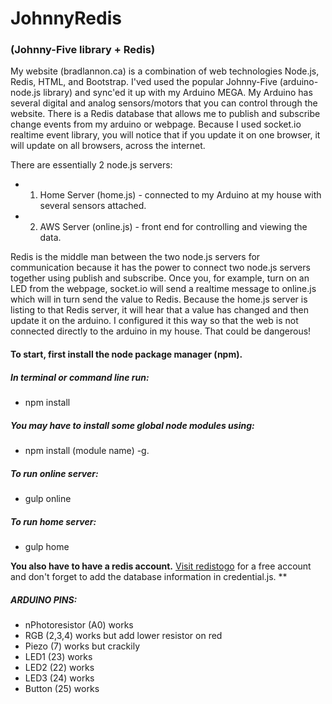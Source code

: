 # JohnnyRedis
### (Johnny-Five library + Redis)

My website (bradlannon.ca) is a combination of web technologies Node.js, Redis, HTML, and Bootstrap.  I'ved used the popular Johnny-Five (arduino-node.js library) and sync'ed it up with my Arduino MEGA. My Arduino has several digital and analog sensors/motors that you can control through the website.  There is a Redis database that allows me to publish and subscribe change events from my arduino or webpage.   Because I used socket.io realtime event library, you will notice that if you update it on one browser, it will update on all browsers, across the internet.

There are essentially 2 node.js servers:
* 1)  Home Server (home.js) - connected to my Arduino at my house with several sensors attached.
* 2)  AWS Server (online.js) - front end for controlling and viewing the data.


Redis is the middle man between the two node.js servers for communication because it has the power to connect two node.js servers together using publish and subscribe.  Once you, for example, turn on an LED from the webpage, socket.io will send a realtime message to online.js which will in turn send the value to Redis.  Because the home.js server is listing to that Redis server, it will hear that a value has changed and then update it on the arduino.  I configured it this way so that the web is not connected directly to the arduino in my house. That could be dangerous!



#### To start, first install the node package manager (npm).


##### In terminal or command line run: 
* npm install

##### You may have to install some global node modules using:
* npm install (module name) -g.

##### To run online server:
* gulp online

##### To run home server:
* gulp home

**You also have to have a redis account.** 
[Visit redistogo](http://redistogo.com/)  for a free account and don't forget to add the database information in credential.js. **


##### ARDUINO PINS:

* nPhotoresistor (A0) works
* RGB (2,3,4) works but add lower resistor on red             
* Piezo (7) works but crackily
* LED1 (23) works                      
* LED2 (22) works
* LED3 (24) works
* Button (25) works